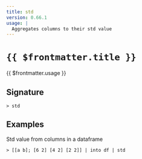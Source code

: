 ```yaml
---
title: std
version: 0.66.1
usage: |
  Aggregates columns to their std value
---
```


# <code>{{ $frontmatter.title }}</code>

<div style='white-space: pre-wrap;'>{{ $frontmatter.usage }}</div>

## Signature

```> std ```

## Examples

Std value from columns in a dataframe
```shell
> [[a b]; [6 2] [4 2] [2 2]] | into df | std
```
